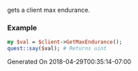 gets a client max endurance.
### Example

```perl
my $val = $client->GetMaxEndurance();
quest::say($val); # Returns uint
```


Generated On 2018-04-29T00:35:14-07:00